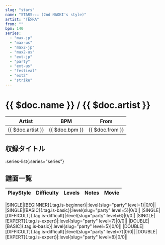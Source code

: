```yaml
---
slug: "stars"
name: "STARS☆☆☆ (2nd NAOKI's style)"
artist: "TËЯRA"
from: ""
bpm: 140
series:
  - "max-jp"
  - "max-us"
  - "max2-jp"
  - "max2-us"
  - "ext-jp"
  - "party"
  - "ext-us"
  - "festival"
  - "ext2"
  - "strike"
---
```


# {{ $doc.name }} / {{ $doc.artist }}

|Artist|BPM|From|
|------|---|----|
|{{ $doc.artist }}|{{ $doc.bpm }}|{{ $doc.from }}|

## 収録タイトル

:series-list{:series="series"}

## 譜面一覧

|PlayStyle|Difficulty|Levels|Notes|Movie|
|---------|----------|------|-----|-----|
<!-- party -->
|SINGLE|[BEGINNER]{.tag.is-beginner}|:level{slug="party" level=1}|0/0||
|SINGLE|[BASIC]{.tag.is-basic}|:level{slug="party" level=5}|0/0||
|SINGLE|[DIFFICULT]{.tag.is-difficult}|:level{slug="party" level=6}|0/0||
|SINGLE|[EXPERT]{.tag.is-expert}|:level{slug="party" level=7}|0/0||
|DOUBLE|[BASIC]{.tag.is-basic}|:level{slug="party" level=5}|0/0||
|DOUBLE|[DIFFICULT]{.tag.is-difficult}|:level{slug="party" level=7}|0/0||
|DOUBLE|[EXPERT]{.tag.is-expert}|:level{slug="party" level=8}|0/0||

